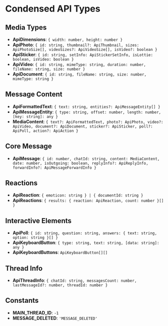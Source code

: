 # Condensed API Types

## Media Types
- **ApiDimensions**: `{ width: number, height: number }`
- **ApiPhoto**: `{ id: string, thumbnail?: ApiThumbnail, sizes: ApiPhotoSize[], videoSizes?: ApiVideoSize[], isVideo?: boolean }`
- **ApiSticker**: `{ id: string, setInfo: ApiStickerSetInfo, isLottie: boolean, isVideo: boolean }`
- **ApiVideo**: `{ id: string, mimeType: string, duration: number, fileName: string, size: number }`
- **ApiDocument**: `{ id: string, fileName: string, size: number, mimeType: string }`

## Message Content
- **ApiFormattedText**: `{ text: string, entities?: ApiMessageEntity[] }`
- **ApiMessageEntity**: `{ type: string, offset: number, length: number, [key: string]: any }`
- **MediaContent**: `{
  text?: ApiFormattedText,
  photo?: ApiPhoto,
  video?: ApiVideo,
  document?: ApiDocument,
  sticker?: ApiSticker,
  poll?: ApiPoll,
  action?: ApiAction
}`

## Core Message
- **ApiMessage**: `{
  id: number,
  chatId: string,
  content: MediaContent,
  date: number,
  isOutgoing: boolean,
  replyInfo?: ApiReplyInfo,
  forwardInfo?: ApiMessageForwardInfo
}`

## Reactions
- **ApiReaction**: `{ emoticon: string } | { documentId: string }`
- **ApiReactions**: `{ results: { reaction: ApiReaction, count: number }[] }`

## Interactive Elements
- **ApiPoll**: `{ id: string, question: string, answers: { text: string, option: string }[] }`
- **ApiKeyboardButton**: `{ type: string, text: string, [data: string]: any }`
- **ApiKeyboardButtons**: `ApiKeyboardButton[][]`

## Thread Info
- **ApiThreadInfo**: `{
  chatId: string,
  messagesCount: number,
  lastMessageId?: number,
  threadId: number
}`

## Constants
- **MAIN_THREAD_ID**: `-1`
- **MESSAGE_DELETED**: `'MESSAGE_DELETED'`
